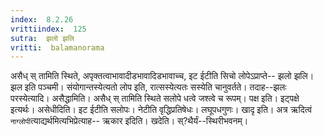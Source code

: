 ```yaml
---
index:  8.2.26
vrittiindex:  125
sutra:  झलो झलि
vritti:  balamanorama 
---
```


असैध् स् तामिति स्थिते, अपृक्तत्वाभावादीडभावादिडभावाच्च, इट ईटीति सिचो लोपेऽप्राप्ते-- झलो झलि। झल इति पञ्चमी। संयोगान्तस्येत्यतो लोप इति, रात्सस्येत्यतः सस्येति चानुवर्तते। तदाह--झलः परस्येत्यादि। असैद्धामिति। असैध् स् तामिति स्थिते सलोपे धत्वे जश्त्वे च रूपम्। पक्ष इति। इट्पक्षे इत्यर्थः। असेधीदिति। इट ईटीति सलोपः। नेटीति वृद्धिप्रतिषेधः। लघूपधगुणः। खादृ इति। अत्र ऋदित्वं `नाग्लोपी`त्याद्यर्थमित्यभिप्रेत्याह-- ऋकार इदिति। खदेति। स्?थैर्यं--स्थिरीभवनम्। 

